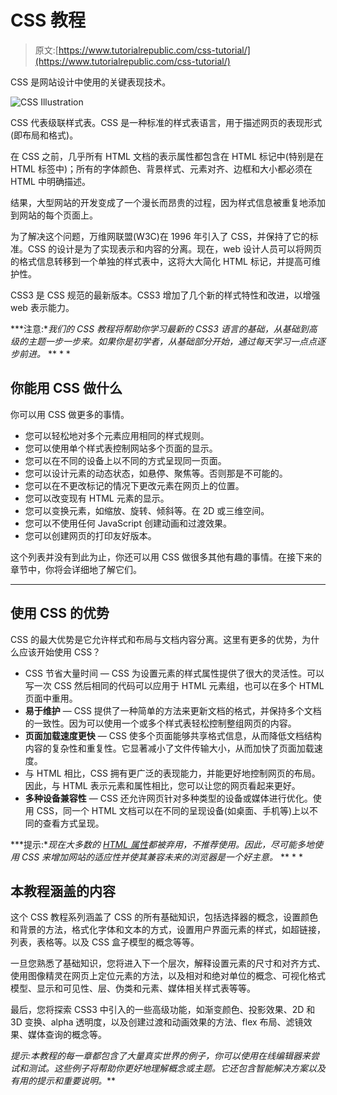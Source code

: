 # CSS 教程

> 原文:[https://www.tutorialrepublic.com/css-tutorial/](https://www.tutorialrepublic.com/css-tutorial/)

CSS 是网站设计中使用的关键表现技术。

![CSS Illustration](../Images/8ea4a951d216228e88f48b5e9b287f61.png)

CSS 代表级联样式表。CSS 是一种标准的样式表语言，用于描述网页的表现形式(即布局和格式)。

在 CSS 之前，几乎所有 HTML 文档的表示属性都包含在 HTML 标记中(特别是在 HTML 标签中)；所有的字体颜色、背景样式、元素对齐、边框和大小都必须在 HTML 中明确描述。

结果，大型网站的开发变成了一个漫长而昂贵的过程，因为样式信息被重复地添加到网站的每个页面上。

为了解决这个问题，万维网联盟(W3C)在 1996 年引入了 CSS，并保持了它的标准。CSS 的设计是为了实现表示和内容的分离。现在，web 设计人员可以将网页的格式信息转移到一个单独的样式表中，这将大大简化 HTML 标记，并提高可维护性。

CSS3 是 CSS 规范的最新版本。CSS3 增加了几个新的样式特性和改进，以增强 web 表示能力。

 ***注意:**我们的 CSS 教程将帮助你学习最新的 CSS3 语言的基础，从基础到高级的主题一步一步来。如果你是初学者，从基础部分开始，通过每天学习一点点逐步前进。*  ** * *

## 你能用 CSS 做什么

你可以用 CSS 做更多的事情。

*   您可以轻松地对多个元素应用相同的样式规则。
*   您可以使用单个样式表控制网站多个页面的显示。
*   您可以在不同的设备上以不同的方式呈现同一页面。
*   您可以设计元素的动态状态，如悬停、聚焦等。否则那是不可能的。
*   您可以在不更改标记的情况下更改元素在网页上的位置。
*   您可以改变现有 HTML 元素的显示。
*   您可以变换元素，如缩放、旋转、倾斜等。在 2D 或三维空间。
*   您可以不使用任何 JavaScript 创建动画和过渡效果。
*   您可以创建网页的打印友好版本。

这个列表并没有到此为止，你还可以用 CSS 做很多其他有趣的事情。在接下来的章节中，你将会详细地了解它们。

* * *

## 使用 CSS 的优势

CSS 的最大优势是它允许样式和布局与文档内容分离。这里有更多的优势，为什么应该开始使用 CSS？

*   CSS 节省大量时间 — CSS 为设置元素的样式属性提供了很大的灵活性。可以写一次 CSS 然后相同的代码可以应用于 HTML 元素组，也可以在多个 HTML 页面中重用。
*   **易于维护** — CSS 提供了一种简单的方法来更新文档的格式，并保持多个文档的一致性。因为可以使用一个或多个样式表轻松控制整组网页的内容。
*   **页面加载速度更快** — CSS 使多个页面能够共享格式信息，从而降低文档结构内容的复杂性和重复性。它显著减小了文件传输大小，从而加快了页面加载速度。
*   与 HTML 相比，CSS 拥有更广泛的表现能力，并能更好地控制网页的布局。因此，与 HTML 表示元素和属性相比，您可以让您的网页看起来更好。
*   **多种设备兼容性** — CSS 还允许网页针对多种类型的设备或媒体进行优化。使用 CSS，同一个 HTML 文档可以在不同的呈现设备(如桌面、手机等)上以不同的查看方式呈现。

 ***提示:**现在大多数的 [HTML 属性](../html-tutorial/html-attributes.php)都被弃用，不推荐使用。因此，尽可能多地使用 CSS 来增加网站的适应性并使其兼容未来的浏览器是一个好主意。*  ** * *

## 本教程涵盖的内容

这个 CSS 教程系列涵盖了 CSS 的所有基础知识，包括选择器的概念，设置颜色和背景的方法，格式化字体和文本的方式，设置用户界面元素的样式，如超链接，列表，表格等。以及 CSS 盒子模型的概念等等。

一旦您熟悉了基础知识，您将进入下一个层次，解释设置元素的尺寸和对齐方式、使用图像精灵在网页上定位元素的方法，以及相对和绝对单位的概念、可视化格式模型、显示和可见性、层、伪类和元素、媒体相关样式表等等。

最后，您将探索 CSS3 中引入的一些高级功能，如渐变颜色、投影效果、2D 和 3D 变换、alpha 透明度，以及创建过渡和动画效果的方法、flex 布局、滤镜效果、媒体查询的概念等。

 *提示:本教程的每一章都包含了大量真实世界的例子，你可以使用在线编辑器来尝试和测试。这些例子将帮助你更好地理解概念或主题。它还包含智能解决方案以及有用的提示和重要说明。***